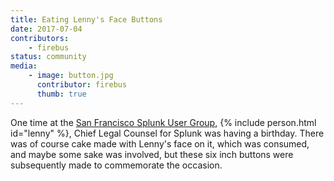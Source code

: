```yaml
---
title: Eating Lenny's Face Buttons
date: 2017-07-04
contributors:
    - firebus
status: community
media:
    - image: button.jpg
      contributor: firebus
      thumb: true
---
```

One time at the [San Francisco Splunk User Group](https://usergroups.splunk.com/group/san-francisco-bay-area-splunk-user-group.html), {% include person.html id="lenny" %}, Chief Legal Counsel for Splunk was having a birthday. There was of course cake made with Lenny's face on it, which was consumed, and maybe some sake was involved, but these six inch buttons were subsequently made to commemorate the occasion.
